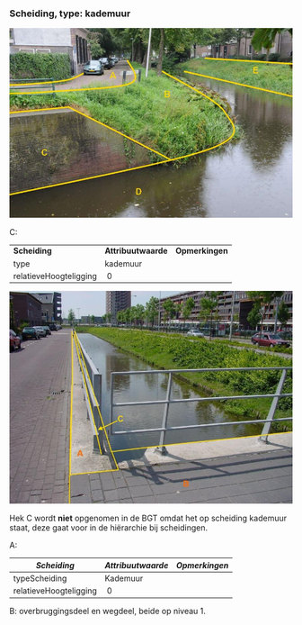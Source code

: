 ### Scheiding, type: kademuur

![](media/c9ea65ac58a63391edf4f405e38d40b6cc71bfb3.jpg)

C:

|                        |                     |                 |
|------------------------|---------------------|-----------------|
| **Scheiding**          | **Attribuutwaarde** | **Opmerkingen** |
| type                   | kademuur            |                 |
| relatieveHoogteligging |  0                  |                 |

![kademuur2.jpg](media/ea73f7b463d11ba0d1d50724395f09eca41cc556.jpg)

Hek C wordt **niet** opgenomen in de BGT omdat het op scheiding kademuur staat, deze gaat voor in de hiërarchie bij scheidingen.

A:

| ***Scheiding***        | ***Attribuutwaarde*** | ***Opmerkingen*** |
|------------------------|-----------------------|-------------------|
| typeScheiding          | Kademuur              |                   |
| relatieveHoogteligging |  0                    |                   |

B: overbruggingsdeel en wegdeel, beide op niveau 1.
